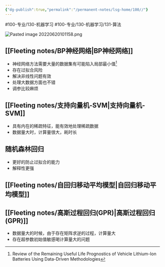 ```yaml
---
{"dg-publish":true,"permalink":"/permanent-notes/lsg-home/100//"}
---
```


#100-专业/130-机器学习 #100-专业/130-机器学习/131-算法 

![Pasted image 20220620101158.png](/img/user/Figure/Pasted%20image%2020220620101158.png)
## [[Fleeting notes/BP神经网络\|BP神经网络]]
- 神经网络方法需要大量的数据集有可能陷入局部最小值[^1]
- 存在过拟合风险
- 解决非线性问题有效
- 处理大数据方面也不错
- 调参比较麻烦

## [[Fleeting notes/支持向量机-SVM\|支持向量机-SVM]]
- 具有内在的稀疏特征，能有效地处理稀疏数据
- 数据量大时，计算量很大，耗时长


## 随机森林回归
- 更好的防止过拟合的能力
- 解释性更强



## [[Fleeting notes/自回归移动平均模型\|自回归移动平均模型]]



## [[Fleeting notes/高斯过程回归(GPR)\|高斯过程回归(GPR)]]
- 数据量大的时候，由于存在矩阵求逆的过程，计算量大
- 存在超参数初始值敏感喝计算量大的问题




[^1]: Review of the Remaining Useful Life Prognostics of Vehicle Lithium-Ion Batteries Using Data-Driven Methodologies